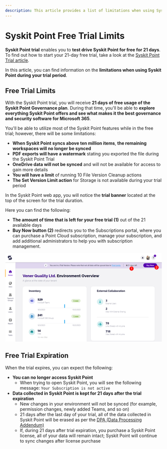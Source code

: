 ```yaml
---
description: This article provides a list of limitations when using Syskit Point during your 21-day trial.
---
```


# Syskit Point Free Trial Limits

**Syskit Point trial** enables you to **test drive Syskit Point for free for 21 days**. To find out how to start your 21-day free trial, take a look at the [Syskit Point Trial article](free-trial.md). 

In this article, you can find information on the **limitations when using Syskit Point during your trial period**.

## Free Trial Limits

With the Syskit Point trial, you will receive **21 days of free usage of the Syskit Point Governance plan**. During that time, you'll be able to **explore everything Syskit Point offers and see what makes it the best governance and security software for Microsoft 365**. 

You'll be able to utilize most of the Syskit Point features while in the free trial; however, there will be some limitations:

* **When Syskit Point syncs above ten million items**, **the remaining workspaces will no longer be synced**
* **PDF exports will have a watermark** stating you exported the file during the Syskit Point Trial
* **OneDrive data will not be synced** and will not be available for access to gain more details
* **You will have a limit** of running 10 File Version Cleanup actions
* **The Set Version Limit action** for Storage is not available during your trial period 

In the Syskit Point web app, you will notice the **trial banner** located at the top of the screen for the trial duration.

Here you can find the following:

* **The amount of time that is left for your free trial (1)** out of the 21 available days
* **Buy Now button (2)** redirects you to the Subscriptions portal, where you can purchase a Point Cloud subscription, manage your subscription, and add additional administrators to help you with subscription management.

![Syskit Point - Trial Banner](../../.gitbook/assets/free-trial-limits-trial-banner.png)

## Free Trial Expiration

When the trial expires, you can expect the following:
* **You can no longer access Syskit Point**
    * When trying to open Syskit Point, you will see the following message: `Your Subscription is not active`
* **Data collected in Syskit Point is kept for 21 days after the trial expiration** 
    * New changes in your environment will not be synced (for example, permission changes, newly added Teams, and so on)
    * 21 days after the last day of your trial, all of the data collected in Syskit Point will be erased as per the [DPA (Data Processing Addendum)](https://www.syskit.com/data-processing-addendum/)
    * If, during 21 days after trial expiration, you purchase a Syskit Point license, all of your data will remain intact; Syskit Point will continue to sync changes after license purchase
